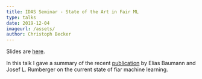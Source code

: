 ```yaml
---
title: IDAS Seminar - State of the Art in Fair ML
type: talks
date: 2019-12-04
imageurl: /assets/
author: Christoph Becker
---
```


Slides are [here](https://slides.com/christovis/the-scalar-tensor-theory-of-gravitation-5).

In this talk I gave a summary of the recent [publication](https://arxiv.org/abs/1811.09539v1) by Elias Baumann and Josef L. Rumberger on the current state of fiar machine learning.
